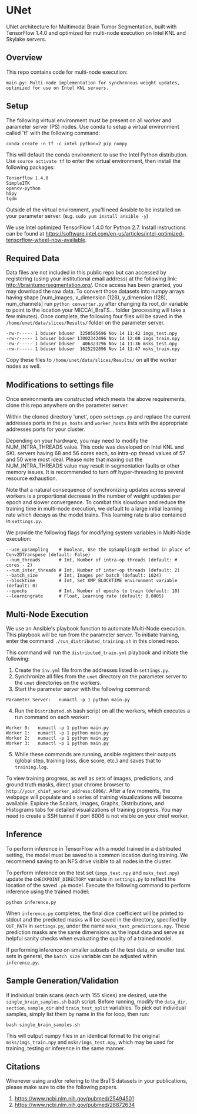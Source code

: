# UNet

UNet architecture for Multimodal Brain Tumor Segmentation, built with TensorFlow 1.4.0 and optimized for multi-node execution on Intel KNL and Skylake servers.

## Overview

This repo contains code for multi-node execution:

	main.py: Multi-node implementation for synchronous weight updates, optimized for use on Intel KNL servers.

## Setup

The following virtual environment must be present on all worker and parameter server (PS) nodes. Use conda to setup a virtual environment called 'tf' with the following command:

```
conda create -n tf -c intel python=2 pip numpy
```

This will default the conda environment to use the Intel Python distribution. Use `source activate tf` to enter the virtual environment, then install the following packages:

```
Tensorflow 1.4.0
SimpleITK
opencv-python
h5py
tqdm
```

Outside of the virtual environment, you'll need Ansible to be installed on your parameter server. (e.g. `sudo yum install ansible -y`)

We use Intel optimized TensorFlow 1.4.0 for Python 2.7. Install instructions can be found at https://software.intel.com/en-us/articles/intel-optimized-tensorflow-wheel-now-available.

## Required Data

Data files are not included in this public repo but can accessed by registering (using your institutional email address) at the following link: http://braintumorsegmentation.org/. Once access has been granted, you may download the raw data. To convert those datasets into numpy arrays having shape [num_images, x_dimension (128), y_dimension (128), num_channels] run `python converter.py` after changing its root_dir variable to point to the location your MICCAI_BraTS... folder (processing will take a few minutes). Once complete, the following four files will be saved in the `/home/unet/data/slices/Results/` folder on the parameter server.

```
-rw-r----- 1 bduser bduser  3250585696 Nov 14 11:42 imgs_test.npy
-rw-r----- 1 bduser bduser 13002342496 Nov 14 12:08 imgs_train.npy
-rw-r----- 1 bduser bduser   406323296 Nov 14 11:36 msks_test.npy
-rw-r----- 1 bduser bduser  1625292896 Nov 14 11:47 msks_train.npy
```

Copy these files to `/home/unet/data/slices/Results/` on all the worker nodes as well.

## Modifications to settings file

Once environments are constructed which meets the above requirements, clone this repo anywhere on the parameter server.

Within the cloned directory 'unet', open `settings.py` and replace the current addresses:ports in the `ps_hosts` and `worker_hosts` lists with the appropriate addresses:ports for your cluster.

Depending on your hardware, you may need to modify the NUM_INTRA_THREADS value. This code was developed on Intel KNL and SKL servers having 68 and 56 cores each, so intra-op thread values of 57 and 50 were most ideal. Please note that maxing out the NUM_INTRA_THREADS value may result in segmentation faults or other memory issues. It is recommended to turn off hyper-threading to prevent resource exhaustion.

Note that a natural consequence of synchronizing updates across several workers is a proportional decrease in the number of weight updates per epoch and slower convergence. To combat this slowdown and reduce the training time in multi-node execution, we default to a large initial learning rate which decays as the model trains. This learning rate is also contained in `settings.py`.

We provide the following flags for modifying system variables in Multi-Node execution:

```
--use_upsampling    # Boolean, Use the UpSampling2D method in place of Conv2DTranspose (default: False)
--num_threads       # Int, Number of intra-op threads (default: # cores - 2)
--num_inter_threads # Int, Number of inter-op threads (default: 2)
--batch_size        # Int, Images per batch (default: 1024)
--blocktime         # Int, Set KMP_BLOCKTIME environment variable (default: 0)
--epochs            # Int, Number of epochs to train (default: 10)
--learningrate      # Float, Learning rate (default: 0.0005)
```

## Multi-Node Execution

We use an Ansible's playbook function to automate Multi-Node execution. This playbook will be run from the parameter server.
To initiate training, enter the command `./run_distributed_training.sh` in this cloned repo.

This command will run the `distributed_train.yml` playbook and initiate the following:

1. Create the `inv.yml` file from the addresses listed in `settings.py`.
2. Synchronize all files from the `unet` directory on the parameter server to the `unet` directories on the workers.
3. Start the parameter server with the following command:

```
Parameter Server:	numactl -p 1 python main.py
```

4. Run the `Distributed.sh` bash script on all the workers, which executes a run command on each worker:

```
Worker 0:	numactl -p 1 python main.py
Worker 1:	numactl -p 1 python main.py
Worker 2:	numactl -p 1 python main.py
Worker 3:	numactl -p 1 python main.py
```

5. While these commands are running, ansible registers their outputs (global step, training loss, dice score, etc.) and saves that to `training.log`.

To view training progress, as well as sets of images, predictions, and ground truth masks, direct your chrome browser to `http://your_chief_worker_address:6006/`. After a few moments, the webpage will populate and a series of training visualizations will become available. Explore the Scalars, Images, Graphs, Distributions, and Histograms tabs for detailed visualizations of training progress. You may need to create a SSH tunnel if port 6006 is not visible on your chief worker.

## Inference

To perform inference in TensorFlow with a model trained in a distributed setting, the model must be saved to a common location during training. We recommend saving to an NFS drive visible to all nodes in the cluster.

To perform inference on the test set (`imgs_test.npy` and `msks_test.npy`) update the `CHECKPOINT_DIRECTORY` variable in `settings.py` to reflect the location of the saved `.pb` model. Execute the following command to perform inference using the trained model:

```
python inference.py
```

When `inference.py` completes, the final dice coefficient will be printed to stdout and the predicted masks will be saved in the directory, specified by `OUT_PATH` in `settings.py`, under the name `msks_test_predictions.npy`. These prediction masks are the same dimensions as the input data and serve as helpful sanity checks when evaluating the quality of a trained model.

If performing inference on smaller subsets of the test data, or smaller test sets in general, the `batch_size` variable can be adjusted within `inference.py`.

## Sample Generation/Validation

If individual brain scans (each with 155 slices) are desired, use the `single_brain_samples.sh` bash script. Before running, modify the `data_dir`, `section`, `sample_dir` and `train_test_split` variables. To pick out individual samples, simply list them by name in the for loop, then run:

```
bash single_brain_samples.sh
```

This will output numpy files in an identical format to the original `msks/imgs_train.npy` and `msks/imgs_test.npy`, which may be used for training, testing or inference in the same manner.

## Citations

Whenever using and/or refering to the BraTS datasets in your publications, please make sure to cite the following papers.

1. https://www.ncbi.nlm.nih.gov/pubmed/25494501
2. https://www.ncbi.nlm.nih.gov/pubmed/28872634
